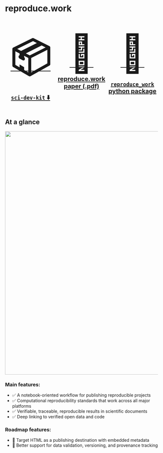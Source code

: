 # reproduce.work

<!-- WARNING: THIS FILE WAS AUTOGENERATED! DO NOT EDIT! -->

<div style="display:flex;">

<div style="flex:1; text-align: center;">

<a href="https://github.com/reproduce-work/sci-dev-kit">
<h1>
<span style="font-size:120px;">📦</span> <br/>
<span style="font-size: 20px; margin-top:-10px;"><code>sci-dev-kit</code>
⬇️ </span>
</h1>

</a>

</div>

<div style="flex:1;  text-align: center;">

<a href="https://reproduce.work/static/files/report.pdf">
<h1>
<span style="font-size:120px;">📃</span> <br/>
<span style="font-size: 20px; margin-top:-10px;">reproduce.work paper
(.pdf)</span>
</h1>

</a>

</div>

<div style="flex:1; text-align: center;">

<a href="https://github.com/reproduce-work/reproduce-work/">
<h1>
<span style="font-size:120px;">📀</span><br/>

<div style="font-size: 20px">

<span style="margin-top:-10px;"><code>reproduce_work</code></span> <br/>
<span style="margin-top:-20px;"> python package</span>

</div>

</h1>

</a>

</div>

</div>

## At a glance

<div style="text-align:center;">

<img src="/static/img/nutshell.png" width="800px" />

</div>

### Main features:

- ✅ A notebook-oriented workflow for publishing reproducible projects
- ✅ Computational reproducibility standards that work across all major
  platforms
- ✅ Verifiable, traceable, reproducible results in scientific documents
- ✅ Deep linking to verified open data and code

### Roadmap features:

- 🔳 Target HTML as a publishing destination with embedded metadata
- 🔳 Better support for data validation, versioning, and provenance
  tracking

<!--
## Current support
&#10;Currently, we have examples and templates for the following workflows:
- [Jupyter](https://jupyter.org/)
- [Rmarkdown/RStudio](https://rmarkdown.rstudio.com/)
- [R](https://www.r-project.org/)
- [Python](https://www.python.org/)
- [Julia](https://julialang.org/)
&#10;Creating new templates [(link coming soon]()) is easy and encouraged for any workflow that can be containerized. The goal is to provide a framework that can be used to create a reproducible workflow for any computational task.
&#10;
Future targets:
- [MATLAB](https://www.mathworks.com/products/matlab.html)
- [Stata](https://www.stata.com/)
- [SAS](https://www.sas.com/en_us/home.html)
- [SPSS](https://www.ibm.com/analytics/spss-statistics-software)
- [Mathematica](https://www.wolfram.com/mathematica/)
- [Maple](https://www.maplesoft.com/products/maple/)
-->
